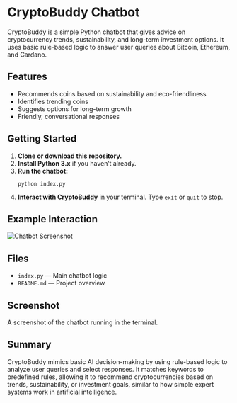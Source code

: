 # CryptoBuddy Chatbot

CryptoBuddy is a simple Python chatbot that gives advice on cryptocurrency trends, sustainability, and long-term investment options. It uses basic rule-based logic to answer user queries about Bitcoin, Ethereum, and Cardano.

## Features

- Recommends coins based on sustainability and eco-friendliness
- Identifies trending coins
- Suggests options for long-term growth
- Friendly, conversational responses

## Getting Started

1. **Clone or download this repository.**
2. **Install Python 3.x** if you haven’t already.
3. **Run the chatbot:**
   ```
   python index.py
   ```
4. **Interact with CryptoBuddy** in your terminal. Type `exit` or `quit` to stop.

## Example Interaction

![Chatbot Screenshot](screenshot.png)

## Files

- `index.py` — Main chatbot logic
- `README.md` — Project overview

## Screenshot

A screenshot of the chatbot running in the terminal.

## Summary

CryptoBuddy mimics basic AI decision-making by using rule-based logic to analyze user queries and select responses. It matches keywords to predefined rules, allowing it to recommend cryptocurrencies based on trends, sustainability, or investment goals, similar to how simple expert systems work in artificial intelligence.